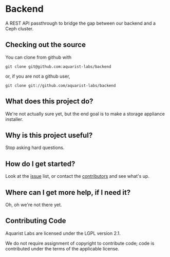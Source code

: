 # Backend

A REST API passthrough to bridge the gap between our backend and a Ceph cluster.

## Checking out the source

You can clone from github with

	git clone git@github.com:aquarist-labs/backend

or, if you are not a github user,

	git clone git://github.com/aquarist-labs/backend

## What does this project do?

We're not actually sure yet, but the end goal is to make a storage appliance installer.

## Why is this project useful?

Stop asking hard questions.

## How do I get started?

Look at the [issue](https://github.com/aquarist-labs/backend/issues) list, or contact the [contributors](https://github.com/orgs/aquarist-labs/people) and see what's up.

## Where can I get more help, if I need it?

Oh, oh we're not there yet.

## Contributing Code

Aquarist Labs are licensed under the LGPL version 2.1. 

We do not require assignment of copyright to contribute code; code is contributed under the terms of the applicable license.
